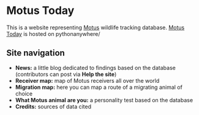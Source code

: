 # Motus Today

This is a website representing [Motus](https://motus.org) wildlife tracking database. [Motus Today](http://thnlgrlivrlvdwsbrnwthrssnhrys.pythonanywhere.com) is hosted on pythonanywhere/

## Site navigation

- **News:** a little blog dedicated to findings based on the database (contributors can post via **Help the site**)
- **Receiver map:** map of Motus receivers all over the world
- **Migration map:** here you can map a route of a migrating animal of choice
- **What Motus animal are you:** a personality test based on the database
- **Credits:** sources of data cited
